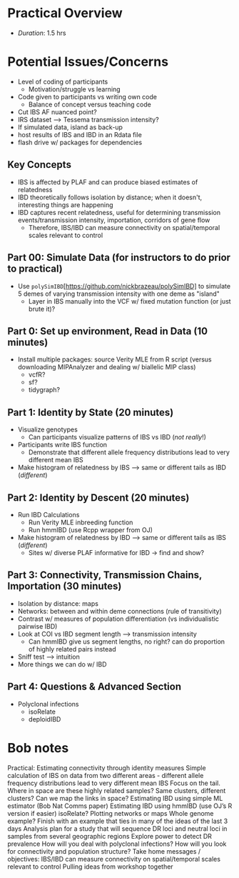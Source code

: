 # Practical Overview
- *Duration*: 1.5 hrs

# Potential Issues/Concerns
- Level of coding of participants
  + Motivation/struggle vs learning
- Code given to participants vs writing own code
  + Balance of concept versus teaching code
- Cut IBS AF nuanced point?
- IRS dataset --> Tessema transmission intensity?
- If simulated data, island as back-up
- host results of IBS and IBD in an Rdata file
- flash drive w/ packages for dependencies 



## Key Concepts
- IBS is affected by PLAF and can produce biased estimates of relatedness
- IBD theoretically follows isolation by distance; when it doesn't, interesting things are happening
- IBD captures recent relatedness, useful for determining transmission events/transmission intensity, importation, corridors of gene flow
  + Therefore, IBS/IBD can measure connectivity on spatial/temporal scales relevant to control

## Part 00: Simulate Data (for instructors to do prior to practical)
- Use `polySimIBD`[https://github.com/nickbrazeau/polySimIBD] to simulate 5 demes of varying transmission intensity with one deme as "island"
    + Layer in IBS manually into the VCF w/ fixed mutation function (or just brute it)?

## Part 0: Set up environment, Read in Data (10 minutes)
- Install multiple packages: source Verity MLE from R script (versus downloading MIPAnalyzer and dealing w/ biallelic MIP class)
  + vcfR?
  + sf?
  + tidygraph?

## Part 1: Identity by State (20 minutes)
- Visualize genotypes
  + Can participants visualize patterns of IBS vs IBD (_not really_!)
- Participants write IBS function
  + Demonstrate that different allele frequency distributions lead to very different mean IBS
- Make histogram of relatedness by IBS --> same or different tails as IBD (_different_)

## Part 2: Identity by Descent (20 minutes)
- Run IBD Calculations
  + Run Verity MLE inbreeding function
  + Run hmmIBD (use Rcpp wrapper from OJ)
- Make histogram of relatedness by IBD --> same or different tails as IBS (_different_)
  + Sites w/ diverse PLAF informative for IBD -> find and show?

## Part 3: Connectivity, Transmission Chains, Importation (30 minutes)
- Isolation by distance: maps
- Networks: between and within deme connections (rule of transitivity)
- Contrast w/ measures of population differentiation (vs individualistic pairwise IBD)
- Look at COI vs IBD segment length --> transmission intensity
  + Can hmmIBD give us segment lengths, no right? can do proportion of highly related pairs instead
- Sniff test --> intuition
- More things we can do w/ IBD



## Part 4: Questions & Advanced Section
- Polyclonal infections
  + isoRelate
  + deploidIBD


# Bob notes
Practical: Estimating connectivity through identity measures
Simple calculation of IBS on data from two different areas - different allele frequency distributions lead to very different mean IBS
Focus on the tail. Where in space are these highly related samples? Same clusters, different clusters? Can we map the links in space?
Estimating IBD using simple ML estimator (Bob Nat Comms paper)
Estimating IBD using
hmmIBD (use OJ’s R version if easier)
isoRelate?
Plotting networks or maps
Whole genome example?
Finish with an example that ties in many of the ideas of the last 3 days
Analysis plan for a study that will sequence DR loci and neutral loci in samples from several geographic regions
Explore power to detect DR prevalence
How will you deal with polyclonal infections?
How will you look for connectivity and population structure?
Take home messages / objectives:
IBS/IBD can measure connectivity on spatial/temporal scales relevant to control
Pulling ideas from workshop together
